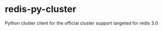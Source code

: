 redis-py-cluster
================

Python cluster client for the official cluster support targeted for redis 3.0
